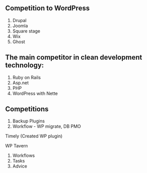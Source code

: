 ## Competition to WordPress

1. Drupal
2. Joomla
3. Square stage
4. Wix
5. Ghost

## The main competitor in clean development technology:

1. Ruby on Rails
2. Asp.net
3. PHP
4. WordPress with Nette

## Competitions
1. Backup Plugins
2. Workflow - WP migrate, DB PMO

Timely (Created WP plugin)

WP Tavern

1. Workflows
2. Tasks
3. Advice